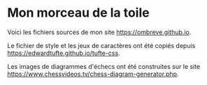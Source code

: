 # Mon morceau de la toile

Voici les fichiers sources de mon site <https://ombreve.github.io>.

Le fichier de style et les jeux de caractères ont été copiés depuis
<https://edwardtufte.github.io/tufte-css>.

Les images de diagrammes d'échecs ont été construites sur le site
<https://www.chessvideos.tv/chess-diagram-generator.php>.

